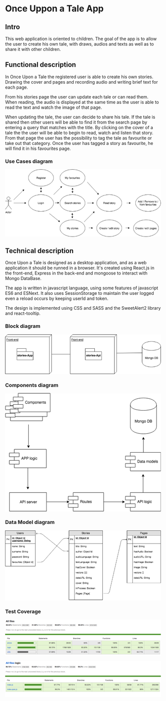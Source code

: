 # Once Uppon a Tale App

## Intro

This web application is oriented to children. The goal of the app is to allow the user to create his own tale, with draws, audios and texts as well as to share it with other children.


## Functional description

In Once Upon a Tale the registered user is able to create his own stories. Drawing the cover and pages and recording audio and writing brief text for each page. 

From his stories page the user can update each tale or can read them. When reading, the audio is displayed at the same time as the user is able to read the text and watch the image of that page. 

When updating the tale, the user can decide to share his tale. If the tale is shared then other users will be able to find it from the search page by entering a query that matches with the title. By clicking on the cover of a tale the the user will be able to begin to read, watch and listen that story. From that page the user has the possibility to tag the tale as favourite or take out that category. Once the user has tagged a story as favourite, he will find it in his favourites page.


### Use Cases diagram

![alt use cases diagram](./images/use_cases_diagram.png)

## Technical description

Once Upon a Tale is designed as a desktop application, and as a web application it should be runned in a browser. It's created using React.js in the front-end, Express in the back-end and mongoose to interact with Mongo DataBase.

The app is written in javascript language, using some features of javascript ES6 and ESNext. It also uses SessionStorage to maintain the user logged even a reload occurs by keeping userId and token. 

The design is implemented using CSS and SASS and the SweetAlert2 library and react-tooltip.

### Block diagram

![alt block diagram](./images/block_diagram.png)

### Components diagram

![alt components diagram](./images/components_diagram.png)


### Data Model diagram

![alt data model diagram](./images/data_model_diagram.png)

### Test Coverage

![alt all files test coverage](./images/all_files_test_coverage.png)

![alt logic test coverage](./images/logic_test_coverage.png)



